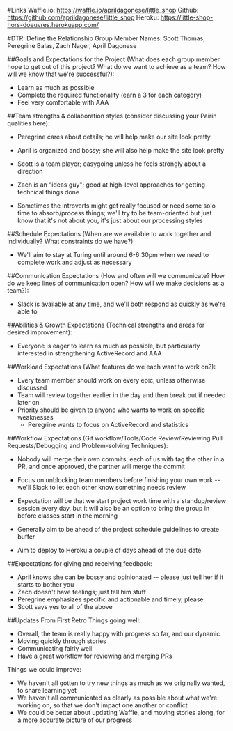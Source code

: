 #Links
Waffle.io: https://waffle.io/aprildagonese/little_shop
Github: https://github.com/aprildagonese/little_shop
Heroku:
https://little-shop-hors-doeuvres.herokuapp.com/

#DTR: Define the Relationship
Group Member Names: Scott Thomas, Peregrine Balas, Zach Nager, April Dagonese

##Goals and Expectations for the Project (What does each group member hope to get out of this project? What do we want to achieve as a team? How will we know that we're successful?):
- Learn as much as possible
- Complete the required functionality (earn a 3 for each category)
- Feel very comfortable with AAA

##Team strengths & collaboration styles (consider discussing your Pairin qualities here):
- Peregrine cares about details; he will help make our site look pretty
- April is organized and bossy; she will also help make the site look pretty
- Scott is a team player; easygoing unless he feels strongly about a direction
- Zach is an "ideas guy"; good at high-level approaches for getting technical things done

- Sometimes the introverts might get really focused or need some solo time to absorb/process things; we'll try to be team-oriented but just know that it's not about you, it's just about our processing styles

##Schedule Expectations (When are we available to work together and individually? What constraints do we have?):
- We'll aim to stay at Turing until around 6-6:30pm when we need to complete work and adjust as necessary

##Communication Expectations (How and often will we communicate? How do we keep lines of communication open? How will we make decisions as a team?):
- Slack is available at any time, and we'll both respond as quickly as we're able to

##Abilities & Growth Expectations (Technical strengths and areas for desired improvement):
- Everyone is eager to learn as much as possible, but particularly interested in strengthening ActiveRecord and AAA

##Workload Expectations (What features do we each want to work on?):
- Every team member should work on every epic, unless otherwise discussed
- Team will review together earlier in the day and then break out if needed later on
- Priority should be given to anyone who wants to work on specific weaknesses
  - Peregrine wants to focus on ActiveRecord and statistics

##Workflow Expectations (Git workflow/Tools/Code Review/Reviewing Pull Requests/Debugging and Problem-solving Techniques):
- Nobody will merge their own commits; each of us with tag the other in a PR, and once approved, the partner will merge the commit
- Focus on unblocking team members before finishing your own work -- we'll Slack to let each other know something needs review
- Expectation will be that we start project work time with a standup/review session every day, but it will also be an option to bring the group in before classes start in the morning

- Generally aim to be ahead of the project schedule guidelines to create buffer
- Aim to deploy to Heroku a couple of days ahead of the due date

##Expectations for giving and receiving feedback:
- April knows she can be bossy and opinionated -- please just tell her if it starts to bother you
- Zach doesn't have feelings; just tell him stuff
- Peregrine emphasizes specific and actionable and timely, please
- Scott says yes to all of the above

##Updates From First Retro
Things going well:
- Overall, the team is really happy with progress so far, and our dynamic
- Moving quickly through stories
- Communicating fairly well
- Have a great workflow for reviewing and merging PRs

Things we could improve:
- We haven't all gotten to try new things as much as we originally wanted, to share learning yet
- We haven't all communicated as clearly as possible about what we're working on, so that we don't impact one another or conflict
- We could be better about updating Waffle, and moving stories along, for a more accurate picture of our progress
